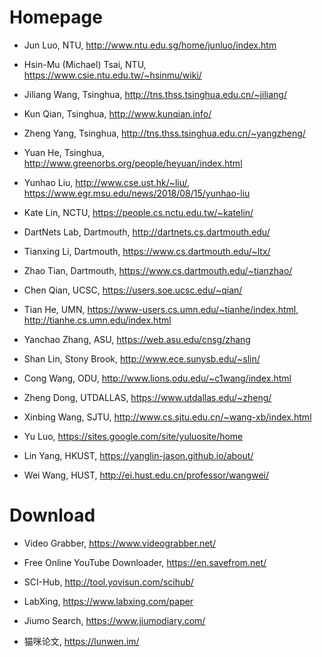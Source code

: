 # Homepage

- Jun Luo, NTU, http://www.ntu.edu.sg/home/junluo/index.htm
- Hsin-Mu (Michael) Tsai, NTU, https://www.csie.ntu.edu.tw/~hsinmu/wiki/

- Jiliang Wang, Tsinghua, http://tns.thss.tsinghua.edu.cn/~jiliang/
- Kun Qian, Tsinghua, http://www.kunqian.info/
- Zheng Yang, Tsinghua, http://tns.thss.tsinghua.edu.cn/~yangzheng/
- Yuan He, Tsinghua, http://www.greenorbs.org/people/heyuan/index.html
- Yunhao Liu, http://www.cse.ust.hk/~liu/, https://www.egr.msu.edu/news/2018/08/15/yunhao-liu




- Kate Lin, NCTU, https://people.cs.nctu.edu.tw/~katelin/

- DartNets Lab, Dartmouth, http://dartnets.cs.dartmouth.edu/
- Tianxing Li, Dartmouth, https://www.cs.dartmouth.edu/~ltx/
- Zhao Tian, Dartmouth, https://www.cs.dartmouth.edu/~tianzhao/

- Chen Qian, UCSC, https://users.soe.ucsc.edu/~qian/

- Tian He, UMN, https://www-users.cs.umn.edu/~tianhe/index.html, http://tianhe.cs.umn.edu/index.html


- Yanchao Zhang, ASU, https://web.asu.edu/cnsg/zhang

- Shan Lin, Stony Brook, http://www.ece.sunysb.edu/~slin/

- Cong Wang, ODU, http://www.lions.odu.edu/~c1wang/index.html

- Zheng Dong, UTDALLAS, https://www.utdallas.edu/~zheng/


- Xinbing Wang, SJTU, http://www.cs.sjtu.edu.cn/~wang-xb/index.html

- Yu Luo, https://sites.google.com/site/yuluosite/home



- Lin Yang, HKUST, https://yanglin-jason.github.io/about/

- Wei Wang, HUST, http://ei.hust.edu.cn/professor/wangwei/


# Download
- Video Grabber, https://www.videograbber.net/
- Free Online YouTube Downloader, https://en.savefrom.net/

- SCI-Hub, http://tool.yovisun.com/scihub/
- LabXing, https://www.labxing.com/paper
- Jiumo Search, https://www.jiumodiary.com/
- 猫咪论文, https://lunwen.im/




